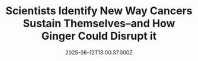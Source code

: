---
title: "Scientists Identify New Way Cancers Sustain Themselves–and How Ginger Could Disrupt it"
date: 2025-06-12T13:00:37.000Z
category: Human Kindness
externalLink: "https://www.goodnewsnetwork.org/scientists-identify-new-way-cancers-sustain-themselves-and-that-ginger-could-disrupt-it/"
image: ""
excerpt: "An active compound in ginger root may inhibit the growth of cancer tumors via a sabotage of their metabolic pathways. Published in Nature Scientific Reports by a team at Osaka Metropolitan University (OMU), the study demonstrated that a ginger-derived molecule known as EMC shuts down the cells’ fat-making machinery, causing it to activate backup systems […] The post Scientists Identify…"
---